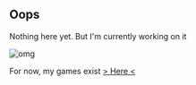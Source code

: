 ## Oops
Nothing here yet. But I'm currently working on it

![omg](https://media1.tenor.com/m/9VuG1d2QOOQAAAAC/oh-my-god-its-happening.gif)

For now, my games exist [> Here <](https://pikakid98.github.io/games)